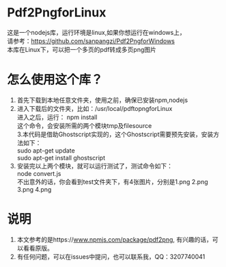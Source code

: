 # Pdf2PngforLinux
这是一个nodejs库，运行环境是linux,如果你想运行在windows上，<br>
请参考：https://github.com/sanpangzi/Pdf2PngforWindows<br>
本库在Linux下，可以把一个多页的pdf转成多页png图片
# 怎么使用这个库？
  1. 首先下载到本地任意文件夹，使用之前，确保已安装npm,nodejs<br>
  2. 进入下载后的文件夹，比如：/usr/local/pdftopngforLinux<br>
     进入之后，运行： npm install<br>
     这个命令，会安装所需的两个模块tmp及filesource<br>
  3.本代码是借助Ghostscript实现的，这个Ghostscript需要预先安装，安装方法如下：<br>
     sudo apt-get update<br>
     sudo apt-get install ghostscript<br>
  4. 安装完以上两个模块，就可以运行测试了，测试命令如下：<br>
      node convert.js<br>
      不出意外的话，你会看到test文件夹下，有4张图片，分别是1.png  2.png  3.png  4.png<br>
 # 说明
  1. 本文参考的是https://www.npmjs.com/package/pdf2png,
     有兴趣的话，可以看看原版。<br>
  2. 有任何问题，可以在issues中提问，也可以联系我，QQ：3207740041<br>
